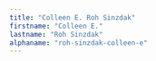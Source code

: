 ```yaml
---
title: "Colleen E. Roh Sinzdak"
firstname: "Colleen E."
lastname: "Roh Sinzdak"
alphaname: "roh-sinzdak-colleen-e"
---
```

